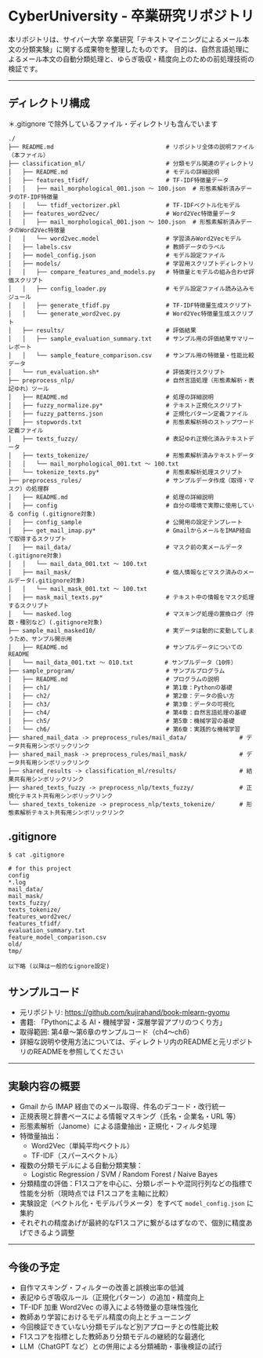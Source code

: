 # CyberUniversity - 卒業研究リポジトリ

本リポジトリは、サイバー大学 卒業研究「テキストマイニングによるメール本文の分類実験」に関する成果物を整理したものです。
目的は、自然言語処理によるメール本文の自動分類処理と、ゆらぎ吸収・精度向上のための前処理技術の検証です。

---

## ディレクトリ構成

＊.gitignore で除外しているファイル・ディレクトリも含んでいます

```
./
├── README.md                                # リポジトリ全体の説明ファイル（本ファイル）
├── classification_ml/                       # 分類モデル関連のディレクトリ
│   ├── README.md                            # モデルの詳細説明
│   ├── features_tfidf/                      # TF-IDF特徴量データ
│   │   ├── mail_morphological_001.json 〜 100.json  # 形態素解析済みデータのTF-IDF特徴量
│   │   └── tfidf_vectorizer.pkl             # TF-IDFベクトル化モデル
│   ├── features_word2vec/                   # Word2Vec特徴量データ
│   │   ├── mail_morphological_001.json 〜 100.json  # 形態素解析済みデータのWord2Vec特徴量
│   │   └── word2vec.model                   # 学習済みWord2Vecモデル
│   ├── labels.csv                           # 教師データのラベル
│   ├── model_config.json                    # モデル設定ファイル
│   ├── models/                              # 学習用スクリプトディレクトリ
│   │   ├── compare_features_and_models.py   # 特徴量とモデルの組み合わせ評価スクリプト
│   │   ├── config_loader.py                 # モデル設定ファイル読み込みモジュール
│   │   ├── generate_tfidf.py                # TF-IDF特徴量生成スクリプト
│   │   └── generate_word2vec.py             # Word2Vec特徴量生成スクリプト
│   ├── results/                             # 評価結果
│   │   ├── sample_evaluation_summary.txt    # サンプル用の評価結果サマリーレポート
│   │   └── sample_feature_comparison.csv    # サンプル用の特徴量・性能比較データ
│   └── run_evaluation.sh*                   # 評価実行スクリプト
├── preprocess_nlp/                          # 自然言語処理（形態素解析・表記ゆれ）ツール
│   ├── README.md                            # 処理の詳細説明
│   ├── fuzzy_normalize.py*                  # テキスト正規化スクリプト
│   ├── fuzzy_patterns.json                  # 正規化パターン定義ファイル
│   ├── stopwords.txt                        # 形態素解析時のストップワード定義ファイル
│   ├── texts_fuzzy/                         # 表記ゆれ正規化済みテキストデータ
│   ├── texts_tokenize/                      # 形態素解析済みテキストデータ
│   │   └── mail_morphological_001.txt 〜 100.txt
│   └── tokenize_texts.py*                   # 形態素解析処理スクリプト
├── preprocess_rules/                        # サンプルデータ作成（取得・マスク）の処理群
│   ├── README.md                            # 処理の詳細説明
│   ├── config                               # 自分の環境で実際に使用している config (.gitignore対象)
│   ├── config_sample                        # 公開用の設定テンプレート
│   ├── get_mail_imap.py*                    # GmailからメールをIMAP経由で取得するスクリプト
│   ├── mail_data/                           # マスク前の実メールデータ (.gitignore対象)
│   │   └── mail_data_001.txt 〜 100.txt
│   ├── mail_mask/                           # 個人情報などマスク済みのメールデータ(.gitignore対象)
│   │   └── mail_mask_001.txt 〜 100.txt
│   ├── mask_mail_texts.py*                  # テキスト中の情報をマスク処理するスクリプト
│   └── masked.log                           # マスキング処理の置換ログ（件数・種別など）(.gitignore対象)
├── sample_mail_masked10/                    # 実データは動的に変動してしまうため、サンプル開示用
│   ├── README.md                            # サンプルデータについての README
│   └── mail_data_001.txt 〜 010.txt         # サンプルデータ（10件）
├── sample_program/                          # サンプルプログラム
│   ├── README.md                            # プログラムの説明
│   ├── ch1/                                 # 第1章：Pythonの基礎
│   ├── ch2/                                 # 第2章：データの扱い方
│   ├── ch3/                                 # 第3章：データの可視化
│   ├── ch4/                                 # 第4章：自然言語処理の基礎
│   ├── ch5/                                 # 第5章：機械学習の基礎
│   └── ch6/                                 # 第6章：実践的な機械学習
├── shared_mail_data -> preprocess_rules/mail_data/               # データ共有用シンボリックリンク
├── shared_mail_mask -> preprocess_rules/mail_mask/               # データ共有用シンボリックリンク
├── shared_results -> classification_ml/results/                  # 結果共有用シンボリックリンク
├── shared_texts_fuzzy -> preprocess_nlp/texts_fuzzy/             # 正規化テキスト共有用シンボリックリンク
└── shared_texts_tokenize -> preprocess_nlp/texts_tokenize/       # 形態素解析テキスト共有用シンボリックリンク
```

## .gitignore 

```
$ cat .gitignore 

# for this project
config
*.log
mail_data/
mail_mask/
texts_fuzzy/
texts_tokenize/
features_word2vec/
features_tfidf/
evaluation_summary.txt
feature_model_comparison.csv
old/
tmp/

以下略 (以降は一般的なignore設定)
```

## サンプルコード
- 元リポジトリ: https://github.com/kujirahand/book-mlearn-gyomu
- 書籍: 「Pythonによる AI・機械学習・深層学習アプリのつくり方」
- 取得範囲: 第4章〜第6章のサンプルコード（ch4〜ch6）
- 詳細な説明や使用方法については、ディレクトリ内のREADMEと元リポジトリのREADMEを参照してください

---

## 実験内容の概要

- Gmail から IMAP 経由でのメール取得、件名のデコード・改行統一
- 正規表現と辞書ベースによる情報マスキング（氏名・企業名・URL 等）
- 形態素解析（Janome）による語彙抽出・正規化・フィルタ処理
- 特徴量抽出：
  - Word2Vec（単純平均ベクトル）
  - TF-IDF（スパースベクトル）
- 複数の分類モデルによる自動分類実験：
  - Logistic Regression / SVM / Random Forest / Naive Bayes
- 分類精度の評価：F1スコアを中心に、分類レポートや混同行列などの指標で性能を分析（現時点では F1スコアを主軸に比較）
- 実験設定（ベクトル化・モデルパラメータ）をすべて `model_config.json` に集約
- それぞれの精度あげが最終的なF1スコアに繋がるはずなので、個別に精度あげできるよう調整

---

## 今後の予定

- 自作マスキング・フィルターの改善と誤検出率の低減
- 表記ゆらぎ吸収ルール（正規化パターン）の追加・精度向上
- TF-IDF 加重 Word2Vec の導入による特徴量の意味性強化
- 教師あり学習におけるモデル精度の向上とチューニング
- 今回検証できていない分類モデルなど別アプローチとの性能比較
- F1スコアを指標とした教師あり分類モデルの継続的な最適化
- LLM（ChatGPT など）との併用による分類補助・事後検証の試行

